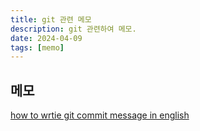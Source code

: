 ```yaml
---
title: git 관련 메모
description: git 관련하여 메모.
date: 2024-04-09
tags: [memo]
---
```


## 메모

[how to wrtie git commit message in english](https://blog.ull.im/engineering/2019/03/10/logs-on-git.html)